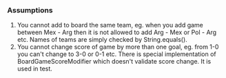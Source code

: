### Assumptions
1) You cannot add to board the same team, eg. when you add game between Mex - Arg then it is not allowed to add Arg - Mex or Pol - Arg etc. Names of teams are simply checked by String.equals().
2) You cannot change score of game by more than one goal, eg. from 1-0 you can't change to 3-0 or 0-1 etc. There is special implementation of BoardGameScoreModifier which doesn't validate score change. It is used in test.
